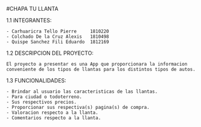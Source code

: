 #CHAPA TU LLANTA

1.1 iNTEGRANTES:

    - Carhuaricra Tello Pierre     1810220
    - Colchado De la Cruz Alexis   1810498
    - Quispe Sanchez Fili Eduardo  1812169

1.2 DESCRIPCION DEL PROYECTO:

    El proyecto a presentar es una App que proporcionara la informacion conveniente de los tipos de llantas para los distintos tipos de autos.

1.3 FUNCIONALIDADES:

    - Brindar al usuario las caracteristicas de las llantas.
    - Para ciudad o todoterreno.
    - Sus respectivos precios.
    - Proporcionar sus respectiva(s) pagina(s) de compra.
    - Valoracion respecto a la llanta.
    - Comentarios respecto a la llanta.
    